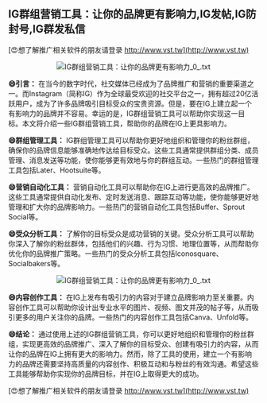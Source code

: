 ## **IG群组营销工具：让你的品牌更有影响力,IG发帖,IG防封号,IG群发私信**

[😍想了解推广相关软件的朋友请登录 http://www.vst.tw](http://www.vst.tw)

 <center><img src="https://vst.tw/MP4/tuiguang/png/8.png" alt="IG群组营销工具：让你的品牌更有影响力_0_.txt"></center>

**😄引言：**
在当今的数字时代，社交媒体已经成为了品牌推广和营销的重要渠道之一。而Instagram（简称IG）作为全球最受欢迎的社交平台之一，拥有超过20亿活跃用户，成为了许多品牌吸引目标受众的宝贵资源。但是，要在IG上建立起一个有影响力的品牌并不容易。幸运的是，IG群组营销工具可以帮助你实现这一目标。本文将介绍一些IG群组营销工具，帮助你的品牌在IG上更具影响力。

**😄群组管理工具：**
IG群组管理工具可以帮助你更好地组织和管理你的粉丝群组，确保你的品牌信息能够准确地传达给目标受众。这些工具通常提供群组分类、成员管理、消息发送等功能，使你能够更有效地与你的群组互动。一些热门的群组管理工具包括Later、Hootsuite等。

**😄营销自动化工具：**
营销自动化工具可以帮助你在IG上进行更高效的品牌推广。这些工具通常提供自动化发布、定时发送消息、跟踪互动等功能，使你能够更好地管理和扩大你的品牌影响力。一些热门的营销自动化工具包括Buffer、Sprout Social等。

**😄受众分析工具：**
了解你的目标受众是成功营销的关键。受众分析工具可以帮助你深入了解你的粉丝群体，包括他们的兴趣、行为习惯、地理位置等，从而帮助你优化你的品牌推广策略。一些热门的受众分析工具包括Iconosquare、Socialbakers等。

 <center><img src="https://vst.tw/MP4/tuiguang/png/1.png" alt="IG群组营销工具：让你的品牌更有影响力_0_.txt"></center>

**😄内容创作工具：**
在IG上发布有吸引力的内容对于建立品牌影响力至关重要。内容创作工具可以帮助你设计出专业水平的图片、视频、图文并茂的帖子等，从而吸引更多的用户关注你的品牌。一些热门的内容创作工具包括Canva、Unfold等。

**😄结论：**
通过使用上述的IG群组营销工具，你可以更好地组织和管理你的粉丝群组，实现更高效的品牌推广、深入了解你的目标受众、创建有吸引力的内容，从而让你的品牌在IG上拥有更大的影响力。然而，除了工具的使用，建立一个有影响力的品牌还需要坚持高质量的内容创作、积极互动和与粉丝的有效沟通。希望这些工具能够帮助你实现你的品牌目标，并在IG上取得更大的成功。

[😍想了解推广相关软件的朋友请登录 http://www.vst.tw](http://www.vst.tw)



